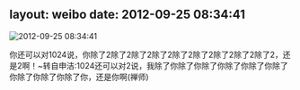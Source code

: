 layout: weibo
date: 2012-09-25 08:34:41
---
<meta name="referrer" content="no-referrer" />

<img src="/images/renren.ico" style="float: left;"/>2012-09-25 08:34:41

你还可以对1024说，你除了2除了2除了2除了2除了2除了2除了2除了2除了2，还是2啊！~转自申洁:1024还可以对2说，我除了你除了你除了你除了你除了你除了你除了你除了你除了你，还是你啊(禅师)<br>

